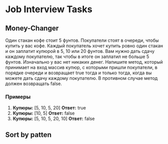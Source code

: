 # Job Interview Tasks

## Money-Changer
Один стакан кофе стоит 5 фунтов.
Покупатели стоят в очереди, чтобы купить у вас кофе.
Каждый покупатель хочет купить ровно один стакан и он заплатит купюрой в 5, 10 или 20 фунтов.
Вам нужно дать сдачу каждому покупателю, так чтобы в итоге он заплатил не больше 5 фунтов.
Изначально у вас нет никаких денег.
Напишите метод, который принимает на вход массив купюр, с которыми пришли покупатели, в порядке очереди и возвращает true тогда и только тогда, когда вы можете дать сдачу каждому покупателю. В противном случае метод должен возвращать false.

### Примеры
1. __Купюры:__ [5, 10, 5, 20] __Ответ:__ true
2. __Купюры:__ [10, 5] __Ответ:__ false
3. __Купюры:__ [5, 10, 5, 20, 10] __Ответ:__ false

## Sort by patten